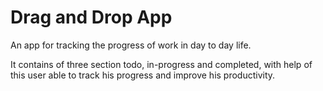 # Drag and Drop App

An app for tracking the progress of work in day to day life.

It contains of three section todo, in-progress and completed, with help of this user able to track his progress and improve his productivity.
